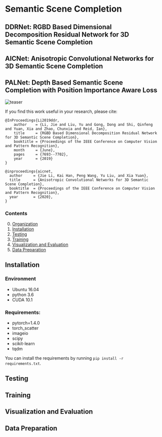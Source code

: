 # Semantic Scene Completion

## DDRNet: RGBD Based Dimensional Decomposition Residual Network for 3D Semantic Scene Completion
## AICNet: Anisotropic Convolutional Networks for 3D Semantic Scene Completion
## PALNet: Depth Based Semantic Scene Completion with Position Importance Aware Loss

![teaser](4_teaser_720p.gif)

If you find this work useful in your research, please cite:

    @InProceedings{Li2019ddr,
        author    = {Li, Jie and Liu, Yu and Gong, Dong and Shi, Qinfeng and Yuan, Xia and Zhao, Chunxia and Reid, Ian},
        title     = {RGBD Based Dimensional Decomposition Residual Network for 3D Semantic Scene Completion},
        booktitle = {Proceedings of the IEEE Conference on Computer Vision and Pattern Recognition},
        month     = {June},
        pages     = {7693--7702},
        year      = {2019}
    }
    
    @inproceedings{aicnet,
      author     = {Jie Li, Kai Han, Peng Wang, Yu Liu, and Xia Yuan},
      title      = {Anisotropic Convolutional Networks for 3D Semantic Scene Completion},
      booktitle  = {Proceedings of the IEEE Conference on Computer Vision and Pattern Recognition},
      year       = {2020},
    }

    
### Contents
0. [Organization](#organization)
0. [Installation](#installation)
0. [Testing](#testing)
0. [Training](#training)
0. [Visualization and Evaluation](#visualization-and-evaluation)
0. [Data Preparation](#data)

## Installation
### Environment
- Ubuntu 16.04
- python 3.6
- CUDA 10.1

### Requirements:
- pytorch=1.4.0
- torch_scatter
- imageio
- scipy
- scikit-learn
- tqdm

You can install the requirements by running `pip install -r requirements.txt`.

## Testing

## Training

## Visualization and Evaluation

## Data Preparation

